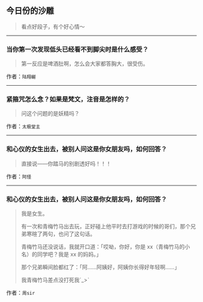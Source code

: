## 今日份的沙雕

> 看点好段子，有个好心情～


 
---

### 当你第一次发现低头已经看不到脚尖时是什么感受？

> 第一反应是啤酒肚啊，怎么会大家都答胸大，很受伤。


作者：`陆翔樾`

---

### 紧箍咒怎么念？如果是梵文，注音是怎样的？

> 问这个问题的是妖精吗？


作者：`太极堂主`

---

### 和心仪的女生出去，被别人问这是你女朋友吗，如何回答？

> 直接说——你踏马的别剧透好吗！！！


作者：`阿怪`

---

### 和心仪的女生出去，被别人问这是你女朋友吗，如何回答？

> 我是女生。
> 
> 有一次和青梅竹马出去玩，正好碰上他平时去打游戏的时候的哥们，那个兄弟寒暄了两句，也问了这句话。
> 
> 青梅竹马还没说话，我就开口道：「哎呦，你好，你是 xx（青梅竹马的小名）的同学吧？我是 xx 的妈妈。」
> 
> 那个兄弟瞬间脸都红了：「阿……阿姨好，阿姨你长得好年轻啊……」
> 
> 我青梅竹马差点没打死我ˊ_>ˋ


作者：`周sir`